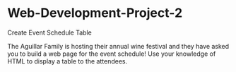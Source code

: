# Web-Development-Project-2
Create Event Schedule Table

The Aguillar Family is hosting their annual wine festival and they have asked you to build a web page for the event schedule! Use your knowledge of HTML to display a table to the attendees.
